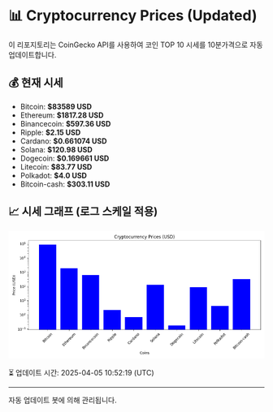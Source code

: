 
# 📊 Cryptocurrency Prices (Updated)

이 리포지토리는 CoinGecko API를 사용하여 코인 TOP 10 시세를 10분가격으로 자동 업데이트합니다.

## 💰 현재 시세
- Bitcoin: **$83589 USD**
- Ethereum: **$1817.28 USD**
- Binancecoin: **$597.36 USD**
- Ripple: **$2.15 USD**
- Cardano: **$0.661074 USD**
- Solana: **$120.98 USD**
- Dogecoin: **$0.169661 USD**
- Litecoin: **$83.77 USD**
- Polkadot: **$4.0 USD**
- Bitcoin-cash: **$303.11 USD**

## 📈 시세 그래프 (로그 스케일 적용)
![Crypto Prices](crypto_prices.png)

⏳ 업데이트 시간: 2025-04-05 10:52:19 (UTC)

---
자동 업데이트 봇에 의해 관리됩니다.

